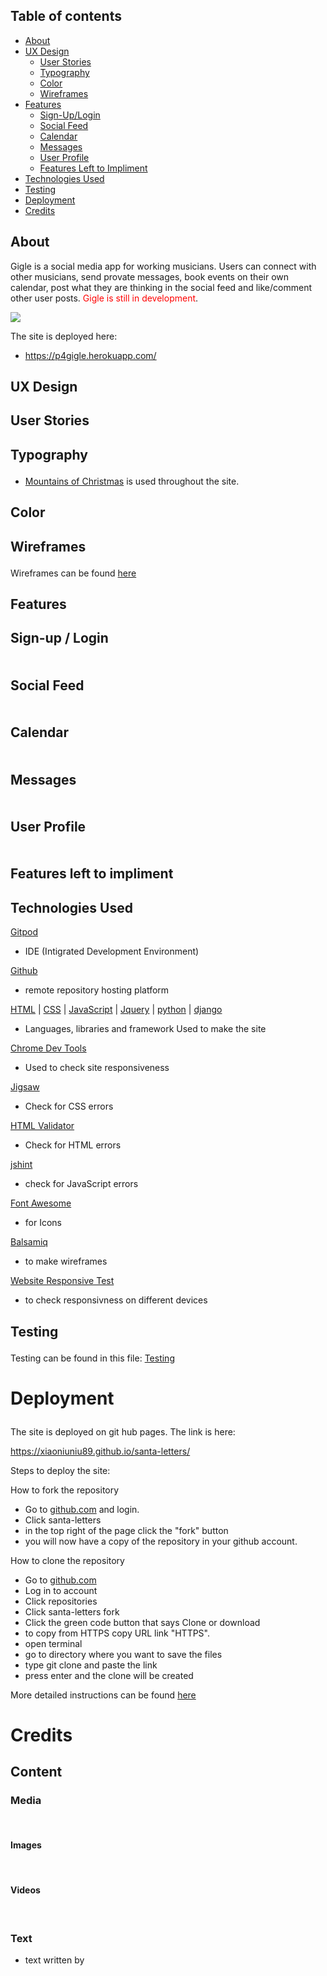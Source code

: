 ## Table of contents
- <a href="#about">About</a> 
- <a href="#ux">UX Design</a>
  - <a a href="#user-stories">User Stories</a>
  - <a href="#typography">Typography</a>
  - <a href="#color">Color</a>
  - <a href="#wireframes">Wireframes</a>
- <a href="#features">Features</a>
  - <a href="#landing">Sign-Up/Login</a>
  - <a href="#feed">Social Feed</a>
  - <a href="#calendar">Calendar</a>
  - <a href="#msg">Messages</a>
  - <a href="#profile">User Profile</a>
  - <a href="#features-left">Features Left to Impliment</a>
- <a href="#tech">Technologies Used</a>
- <a href="#test">Testing</a>
- <a href="#deployment">Deployment</a>
- <a href="#credits">Credits</a>



<section id="about">

# About 

 Gigle is a social media app for working musicians. Users can connect with other musicians, send provate messages, book events on their own calendar, post what they are thinking in the social feed and like/comment other user posts. 
<span style="color:red">Gigle is still in development</span>.

 <img src="https://res.cloudinary.com/daniel-callaghan/image/upload/v1643095598/Screenshot_from_2022-01-17_13-42-36_lz8lh0.png">
 
 
 The site is deployed here:
 
 - https://p4gigle.herokuapp.com/ 

</section>


<section id="ux">

# UX Design

## <p id="user-stories"> User Stories</p>



 ## <p id="typography">Typography</p> 

- [Mountains of Christmas](https://fonts.google.com/specimen/Mountains+of+Christmas?query=christmas+) is used throughout the site.

## <p id="color">Color</p> 





</section>

## <p id="wireframes">Wireframes</p> 

Wireframes can be found [here]()

</section>

<section id="features">

# Features

 ## <p id="landing">Sign-up / Login</p> 



 <img src="">


## <p id="feed">Social Feed </p> 



 <img src="">


 ## <p id="calendar">Calendar </p> 



 <img src="">

 ## <p id="msg">Messages </p> 


 <img src="">


## <p id="profile">User Profile </p> 



 <img src="">



## <p id="features-left">Features left to impliment</p> 



</section>

<section id="tech">

# Technologies Used 

[Gitpod](https://www.gitpod.io) 
- IDE (Intigrated Development Environment)

[Github](https://www.github.com)
- remote repository hosting platform

[HTML](https://developer.mozilla.org/en-US/docs/Web/HTML) | [CSS](https://developer.mozilla.org/en-US/docs/Web/CSS) | [JavaScript](https://developer.mozilla.org/en-US/docs/Web/JavaScript) | [Jquery](https://jquery.com/) | [python](https://www.python.org/) | [django](https://www.djangoproject.com/)

- Languages, libraries and framework
 Used to make the site

[Chrome Dev Tools](https://developer.chrome.com/docs/devtools/)
- Used to check site responsiveness

[Jigsaw](https://jigsaw.w3.org/css-validator/)
- Check for CSS errors

[HTML Validator](https://validator.w3.org/)
- Check for HTML errors

[jshint](https://jshint.com/)
- check for JavaScript errors

[Font Awesome](https://fontawesome.com/)
- for Icons 

[Balsamiq](https://balsamiq.com/)
- to make wireframes

[Website Responsive Test](http://responsivetesttool.com/)
- to check responsivness on different devices

# Testing <p id="test"></p>

Testing can be found in this file: [Testing](TESTING.md)

</section>

# Deployment <p id="deployment"></p>

The site is deployed on git hub pages. The link is here:

https://xiaoniuniu89.github.io/santa-letters/

Steps to deploy the site:


How to fork the repository
- Go to [github.com](https://www.github.com) and login.
- Click santa-letters
- in the top right of the page click the "fork" button
- you will now have a copy of the repository in your github account.

How to clone the repository
- Go to [github.com](https://www.github.com)
- Log in to account
- Click repositories
- Click santa-letters fork
- Click the green code button that says Clone or download 
- to copy from HTTPS copy URL link "HTTPS". 
- open terminal
- go to directory where you want to save the files
- type git clone and paste the link
- press enter and the clone will be created


More detailed instructions can be found [here](https://docs.github.com/en/github/creating-cloning-and-archiving-repositories/cloning-a-repository-from-github/cloning-a-repository#cloning-a-repository-to-github-desktop)


# Credits <p id="credits"></p>

## Content

### Media
<br>

#### Images



<br>



#### Videos


<br>

### Text

- text written by